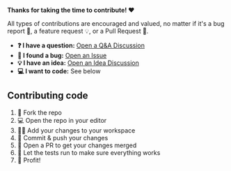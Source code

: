 **Thanks for taking the time to contribute! ❤️**

All types of contributions are encouraged and valued, no matter if it's a bug
report 🐛, a feature request 💡, or a Pull Request 🚀.

- **❓ I have a question:** [Open a Q&A Discussion]
- **🐛 I found a bug:** [Open an Issue]
- **💡 I have an idea:** [Open an Idea Discussion]
- **💻 I want to code:** See below

## Contributing code

1. 🔀 Fork the repo
2. 💻 Open the repo in your editor
3. 👨‍💻 Add your changes to your workspace
4. 🔖 Commit & push your changes
5. 🔁 Open a PR to get your changes merged
6. 🧪 Let the tests run to make sure everything works
7. 🚀 Profit!

<!-- prettier-ignore-start -->
[open an issue]: https://github.com/spenserblack/actions-wiki/issues/new
[open a Q&A discussion]: https://github.com/spenserblack/actions-wiki/discussions/new?category=q-a
[open an idea discussion]: https://github.com/spenserblack/actions-wiki/discussions/new?category=ideas
<!-- prettier-ignore-end -->
